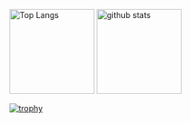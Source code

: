 <p align="left"> 
  <img alt="Top Langs" height="150px" src="https://github-readme-stats.vercel.app/api/top-langs/?username=junjun-1345&layout=compact&count_private=true&show_icons=true&theme=onedark" />
  <img alt="github stats" height="150px" src="https://github-readme-stats.vercel.app/api?username=junjun-1345&count_private=true&show_icons=true&show_icons=true&theme=onedark" />
</p>

[![trophy](https://github-profile-trophy.vercel.app/?username=junjun-1345&theme=onedark&column=7
)](https://github.com/ryo-ma/github-profile-trophy)
